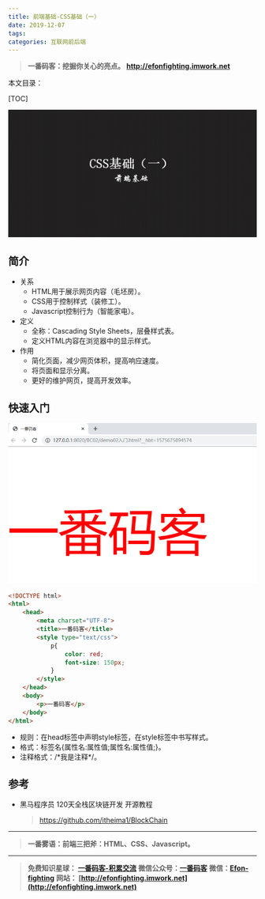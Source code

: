 ```yaml
---
title: 前端基础-CSS基础（一）
date: 2019-12-07
tags: 
categories: 互联网前后端
---
```


> **一番码客：挖掘你关心的亮点。**
> **http://efonfighting.imwork.net**

本文目录：

[TOC]

![image-20191207074930018](2019-12-07-前端基础-CSS基础（一）/image-20191207074930018.png)

<!--more-->

## 简介

* 关系
    * HTML用于展示网页内容（毛坯房）。
    * CSS用于控制样式（装修工）。
    * Javascript控制行为（智能家电）。
* 定义
    * 全称：Cascading Style Sheets，层叠样式表。
    * 定义HTML内容在浏览器中的显示样式。
* 作用
    * 简化页面，减少网页体积，提高响应速度。
    * 将页面和显示分离。
    * 更好的维护网页，提高开发效率。

## 快速入门

![image-20191207074728506](2019-12-07-前端基础-CSS基础（一）/image-20191207074728506.png)

```html
<!DOCTYPE html>
<html>
	<head>
		<meta charset="UTF-8">
		<title>一番码客</title>
		<style type="text/css">
			p{
				color: red;
				font-size: 150px;
			}
		</style>
	</head>
	<body>
		<p>一番码客</p>
	</body>
</html>
```

* 规则：在head标签中声明style标签，在style标签中书写样式。
* 格式：标签名{属性名:属性值;属性名:属性值;}。
* 注释格式：/\*我是注释*/。

## 参考

* 黑马程序员 120天全栈区块链开发 开源教程

  > https://github.com/itheima1/BlockChain
  

----

> **一番雾语：前端三把斧：HTML、CSS、Javascript。**

----------

> **免费知识星球： [一番码客-积累交流](http://efonfighting.imwork.net/efonmark-blog/%E7%AE%80%E4%BB%8B/zhishixingqiu1.png)**
> **微信公众号：[一番码客](http://efonfighting.imwork.net/efonmark-blog/%E7%AE%80%E4%BB%8B/guanzhu_1.jpg)**
> **微信：[Efon-fighting](http://efonfighting.imwork.net/efonmark-blog/%E7%AE%80%E4%BB%8B/weixin.jpg)**
> **网站： [http://efonfighting.imwork.net](http://efonfighting.imwork.net)**